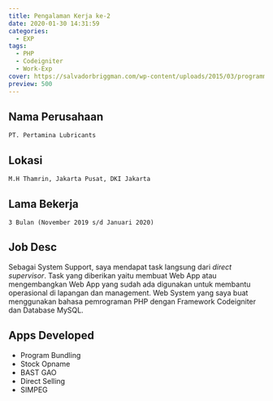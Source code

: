 ```yaml
---
title: Pengalaman Kerja ke-2
date: 2020-01-30 14:31:59
categories:
  - EXP
tags:
  - PHP
  - Codeigniter
  - Work-Exp
cover: https://salvadorbriggman.com/wp-content/uploads/2015/03/programming1-1024x546.jpg
preview: 500
---
```


## Nama Perusahaan

`PT. Pertamina Lubricants`

## Lokasi

`M.H Thamrin, Jakarta Pusat, DKI Jakarta`

## Lama Bekerja

`3 Bulan (November 2019 s/d Januari 2020)`

## Job Desc

Sebagai System Support, saya mendapat task langsung dari _direct supervisor_. Task yang diberikan yaitu membuat Web App atau mengembangkan Web App yang sudah ada digunakan untuk membantu operasional di lapangan dan management. Web System yang saya buat menggunakan bahasa pemrograman PHP dengan Framework Codeigniter dan Database MySQL.

## Apps Developed

- Program Bundling
- Stock Opname
- BAST GAO
- Direct Selling
- SIMPEG
